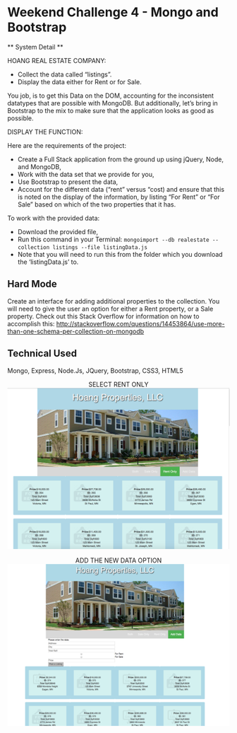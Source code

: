 # Weekend Challenge 4 - Mongo and Bootstrap

** System Detail **

HOANG REAL ESTATE COMPANY:

* Collect the data called “listings”.
* Display the data either for Rent or for Sale.

You job, is to get this Data on the DOM, accounting for the inconsistent datatypes that are possible with MongoDB. But additionally, let’s bring in Bootstrap to the mix to make sure that the application looks as good as possible.

DISPLAY THE FUNCTION:

Here are the requirements of the project:
* Create a Full Stack application from the ground up using jQuery, Node, and MongoDB,
* Work with the data set that we provide for you,
* Use Bootstrap to present the data,
* Account for the different data (“rent” versus “cost) and ensure that this is noted on the display of the information, by listing “For Rent” or “For Sale” based on which of the two properties that it has.

To work with the provided data:
* Download the provided file,
* Run this command in your Terminal: `mongoimport --db realestate --collection listings --file listingData.js`
* Note that you will need to run this from the folder which you download the ‘listingData.js’ to.

## Hard Mode
Create an interface for adding additional properties to the collection. You will need to give the user an option for either a Rent property, or a Sale property. Check out this Stack Overflow for information on how to accomplish this:
http://stackoverflow.com/questions/14453864/use-more-than-one-schema-per-collection-on-mongodb

## Technical Used ##
Mongo, Express, Node.Js, JQuery, Bootstrap, CSS3, HTML5

<p align="center"> SELECT RENT ONLY
<img src="HGprop.png">
</p>

<p align="center"> ADD THE NEW DATA OPTION
<img src="hoangproperties.png">
</p>
